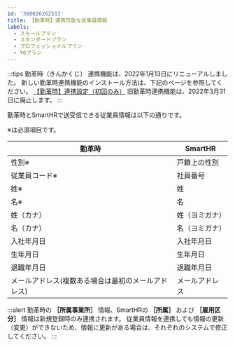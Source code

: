 ```yaml
---
id: '360026262513'
title: 【勤革時】連携可能な従業員情報
labels:
  - スモールプラン
  - スタンダードプラン
  - プロフェッショナルプラン
  - ¥0プラン
---
```

:::tips
勤革時（きんかくじ） 連携機能は、2022年1月13日にリニューアルしました。
新しい勤革時連携機能のインストール方法は、下記のページを参照してください。
[【勤革時】連携設定（初回のみ）](https://knowledge.smarthr.jp/hc/ja/articles/360026262533)
旧勤革時連携機能は、2022年3月31日に廃止します。
:::

勤革時とSmartHRで送受信できる従業員情報は以下の通りです。

※は必須項目です。

| 勤革時 | SmartHR |
| --- | --- |
| 性別※ | 戸籍上の性別 |
| 従業員コード※ | 社員番号 |
| 姓※ | 姓 |
| 名※ | 名 |
| 姓（カナ） | 姓（ヨミガナ） |
| 名（カナ） | 名（ヨミガナ） |
| 入社年月日 | 入社年月日 |
| 生年月日 | 生年月日 |
| 退職年月日 | 退職年月日 |
| メールアドレス(複数ある場合は最初のメールアドレス) | メールアドレス |

:::alert
勤革時の **［所属事業所］** 情報、SmartHRの **［所属］** および **［雇用区分］** 情報は新規登録時のみ連携されます。
従業員情報を連携しても情報の更新（変更）ができないため、情報に更新がある場合は、それぞれのシステムで修正してください。
:::
